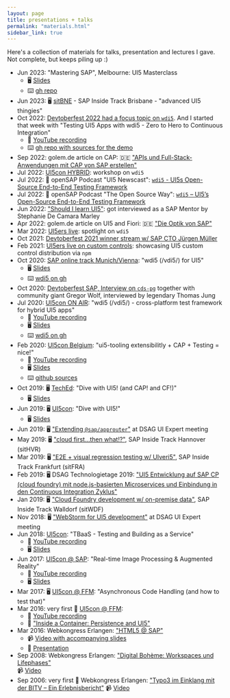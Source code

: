 ```yaml
---
layout: page
title: presentations + talks
permalink: "materials.html"
sidebar_link: true
---
```


Here's a collection of materials for talks, presentation and lectures I gave. Not complete, but keeps piling up :)

- Jun 2023: "Mastering SAP", Melbourne: UI5 Masterclass
  - 🖥 [Slides](/materials/msap-2023)
  - ⌨️ [gh repo](https://github.com/vobu/ui5-aus)
- Jun 2023: 🖥 [sitBNE](/materials/sitBNE-2023) - SAP Inside Track Brisbane - "advanced UI5 thingies"
- Oct 2022: [Devtoberfest 2022 had a focus topic on `wdi5`](https://developers.sap.com/tutorials/devtoberfest-week3-user-interface-wdi5.html). And I started that week with "Testing UI5 Apps with wdi5 - Zero to Hero to Continuous Integration"
  - 🎥 [YouTube recording](https://www.youtube.com/watch?v=f-0ztSnb2-c)
  - ⌨️ [gh repo with sources for the demo](https://github.com/ui5-community/wdi5-workshop)
- Sep 2022: golem.de article on CAP: 🇩🇪 ["APIs und Full-Stack-Anwendungen mit CAP von SAP erstellen"](https://www.golem.de/news/programmierung-apis-und-full-stack-anwendungen-mit-cap-von-sap-erstellen-2209-168005.html)
- Jul 2022: [UI5con HYBRID](https://openui5.org/ui5con/germany2022/): workshop on `wdi5`
- Jul 2022: 🎤 openSAP Podcast "UI5 Newscast": [`wdi5` - UI5s Open-Source End-to-End Testing Framework](https://podcast.opensap.info/ui5-newscast/2022/07/04/ui5-newscast-028-wdi5-ui5s-open-source-end-to-end-testing-framework/)
- Jul 2022: 🎤 openSAP Podcast "The Open Source Way": [`wdi5` – UI5’s Open-Source End-to-End Testing Framework](https://podcast.opensap.info/open-source-way/2022/07/27/wdi5-ui5s-open-source-end-to-end-testing-framework/)
- Jun 2022: ["Should I learn UI5"](https://www.youtube.com/watch?v=j8o9z7a-ZHc): got interviewed as a SAP Mentor by Stephanie De Camara Marley
- Apr 2022: golem.de article on UI5 and Fiori: 🇩🇪 ["Die Optik von SAP"](https://www.golem.de/news/sap-ui5-und-fiori-die-optik-von-sap-2204-163184.html)
- Mar 2022: [UI5ers live](https://www.youtube.com/watch?v=iZ5P2BfkWo0): spotlight on `wdi5`
- Oct 2021: [Devtoberfest 2021 winner stream w/ SAP CTO Jürgen Müller](https://www.youtube.com/watch?v=xfcz5h_M_go&t=698s)
- Feb 2021: [UI5ers live on custom controls](https://www.youtube.com/watch?v=_TP5gomVjuo&t=1678s): showcasing UI5 custom control distribution via `npm`
- Oct 2020: [SAP online track Munich/Vienna](https://wiki.scn.sap.com/wiki/display/events/SAP+Online+Track+Munich+and+Vienna+2020#SAPOnlineTrackMunichandVienna2020-29thOctober2:00pm-6:00pm): "wdi5 (/vdi5/) for UI5"
  - 🖥 [Slides](/materials/sotMUVCIE_2020)
  - ⌨️ [wdi5 on gh](https://github.com/jssoft/wdi5)
- Oct 2020: [Devtoberfest SAP, Interview on `cds-pg`](https://community.sap.com/media/devtoberfest/devtoberfest-community-week-volker-buzek-gregor-wolf)
  together with community giant Gregor Wolf, interviewed by legendary Thomas Jung
- Jul 2020: [UI5con ON AIR](https://openui5.org/ui5con/onair2020/): "wdi5 (/vdi5/) - cross-platform test framework for hybrid UI5 apps"
  - 🎥 [YouTube recording](https://www.youtube.com/watch?v=VPKscX7Ap2E)
  - 🖥 [Slides](https://openui5.org/ui5con/onair2020/slides/UI5con2020_wdi5_cross_platform_test_framework_for_hybrid_UI5_apps.pdf)
  - ⌨️ [wdi5 on gh](https://github.com/jssoft/wdi5)
- Feb 2020: [UI5con Belgium](https://openui5.org/ui5con/belgium2020/): "ui5-tooling extensibilitly + CAP + Testing = nice!"
  - 🎥 [YouTube recording](https://www.youtube.com/watch?v=Q8TEIy7qUmI&list=PLVf0R17F93RXT2tzhHzAr-iiYTmc9KngS&index=3&t=0s)
  - 🖥 [Slides](/materials/ui5con_2020_BE)
  - ⌨️ [github sources](https://github.com/vobu/ui5-cap)
- Oct 2019: 🖥 [TechEd](https://events.sap.com/teched-emea/en/home): "Dive with UI5! (and CAP! and CF!)"
  - 🖥 [Slides](/materials/teched_2019)
- Jun 2019: 🖥 [UI5con](https://openui5.org/ui5con/): "Dive with UI5!"
  - 🖥 [Slides](/materials/ui5con_2019)
- Jun 2019: 🖥 ["Extending `@sap/approuter`"](/materials/dsag_ui_exp_2019/) at DSAG UI Expert meeting
- May 2019: 🖥 ["cloud first...then what!?"](/materials/sitHVR-2019/), SAP Inside Track Hannover (sitHVR)
- Mar 2019: 🖥 ["E2E + visual regression testing w/ UIveri5"](/materials/sitFFM-2019/), SAP Inside Track Frankfurt (sitFRA)
- Feb 2019: 🖥 DSAG Technologietage 2019: ["UI5 Entwicklung auf SAP CP (cloud foundry) mit node.js-basierten Microservices und Einbindung in den Continuous Integration Zyklus"](/materials/2019-02-13.DSAGTT19-ui5-nodejs-cf-capm.pdf)
- Jan 2019: 🖥 ["Cloud Foundry development w/ on-premise data"](/materials/sitWDF-2019/presentation/), SAP Inside Track Walldorf (sitWDF)
- Nov 2018: 🖥 ["WebStorm for UI5 development"](/materials/dsag_ui_exp_2018/) at DSAG UI Expert meeting
- Jun 2018: [UI5con](https://openui5.org/ui5con/material2018.html#track2): "TBaaS - Testing and Building as a Service"
  - 🎥 [YouTube recording](https://www.youtube.com/watch?v=WymkuhrWPtc)
  - 🖥 [Slides](/materials/ui5con_2018)
- Jun 2017: [UI5con @ SAP](https://openui5.org/ui5con/material2017.html): "Real-time Image Processing & Augmented Reality"
  - 🎥 [YouTube recording](https://youtu.be/7jGqjoDJUqs?list=PLHUs_FUbq4dUb-YahNSkUJgIKOQR4EfIO)
  - 🖥 [Slides](/materials/ui5con_2017_SAP)
- Mar 2017: 🖥 [UI5con @ FFM](/materials/ui5con_2017_FFM): "Asynchronous Code Handling (and how to test that)"
- Mar 2016: very first 🥳 [UI5con @ FFM](https://wiki.scn.sap.com/wiki/display/events/UI5con+2016+-+Frankfurt#UI5con2016-Frankfurt-SessionsCFPList):
  - 🎥 [YouTube recording](https://www.youtube.com/watch?v=4W4_spvHaz8)
  - 📄 ["Inside a Container: Persistence and UI5"](/materials/2016-03-11.UI5con.pdf)
- Mar 2016: Webkongress Erlangen: ["HTML5 @ SAP"](https://www.webkongress.fau.de/talks/html5sap-webtechnologie-als-strategische-ui-komponente-im-sap-universum/)
  - 📹 [Video with accompanying slides](https://www.video.uni-erlangen.de/clip/id/6110)
  - 📄 [Presentation](/materials/2016-03-09.WKE.pdf)
- Sep 2008: Webkongress Erlangen: ["Digital Bohème: Workspaces und Lifephases"](https://www.webkongress.fau.de/uber-den-kongress/webkongress-erlangen-web-2-0-die-zukunft-der-webtechnologien/referenten-2008/)  
  📹 [Video](https://www.video.uni-erlangen.de/clip/id/993)
- Sep 2006: very first 🥳 Webkongress Erlangen: ["Typo3 im Einklang mit der BITV – Ein Erlebnisbericht"](https://www.webkongress.fau.de/uber-den-kongress/2006-2/vortraege-2006/)
  📹 [Video](https://www.video.uni-erlangen.de/clip/id/122)
